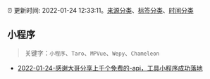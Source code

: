 :alarm_clock: 更新时间: 2022-01-24 12:33:11。[来源分类](../README.md)、[标签分类](../TAGS.md)、[时间分类](../TIMELINE.md)

## 小程序


> 关键字：`小程序`、`Taro`、`MPVue`、`Wepy`、`Chameleon`



- [2022-01-24-感谢大哥分享上千个免费的-api，工具小程序成功落地](https://www.v2ex.com/t/830300) 
